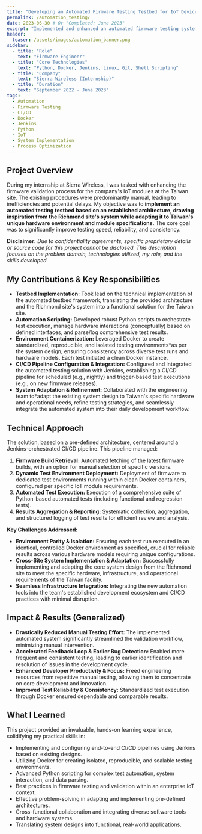 ```yaml
---
title: "Developing an Automated Firmware Testing Testbed for IoT Devices"
permalink: /automation_testing/
date: 2023-06-30 # Or "Completed: June 2023"
excerpt: "Implemented and enhanced an automated firmware testing system using Docker and Jenkins during an internship, significantly streamlining daily validation workflows and improving bug detection for IoT modules."
header:
  teaser: /assets/images/automation_banner.png
sidebar:
  - title: "Role"
    text: "Firmware Engineer"
  - title: "Core Technologies"
    text: "Python, Docker, Jenkins, Linux, Git, Shell Scripting"
  - title: "Company"
    text: "Sierra Wireless (Internship)"
  - title: "Duration"
    text: "September 2022 - June 2023"
tags:
  - Automation
  - Firmware Testing
  - CI/CD
  - Docker
  - Jenkins
  - Python
  - IoT
  - System Implementation
  - Process Optimization
---
```


## Project Overview

During my internship at Sierra Wireless, I was tasked with enhancing the firmware validation process for the company's IoT modules at the Taiwan site. The existing procedures were predominantly manual, leading to inefficiencies and potential delays. My objective was to **implement an automated testing testbed based on an established architecture, drawing inspiration from the Richmond site's system while adapting it to Taiwan's unique hardware environment and module specifications.** The core goal was to significantly improve testing speed, reliability, and consistency.

**Disclaimer:** *Due to confidentiality agreements, specific proprietary details or source code for this project cannot be disclosed. This description focuses on the problem domain, technologies utilized, my role, and the skills developed.*

## My Contributions & Key Responsibilities

*   **Testbed Implementation:** Took lead on the technical implementation of the automated testbed framework, translating the provided architecture and the Richmond site's system into a functional solution for the Taiwan site.
*   **Automation Scripting:** Developed robust Python scripts to orchestrate test execution, manage hardware interactions (conceptually) based on defined interfaces, and parse/log comprehensive test results.
*   **Environment Containerization:** Leveraged Docker to create standardized, reproducible, and isolated testing environments*as per the system design, ensuring consistency across diverse test runs and hardware models. Each test initiated a clean Docker instance.
*   **CI/CD Pipeline Configuration & Integration:** Configured and integrated the automated testing solution with Jenkins, establishing a CI/CD pipeline for scheduled (e.g., nightly) and trigger-based test executions (e.g., on new firmware releases).
*   **System Adaptation & Refinement:** Collaborated with the engineering team to*adapt the existing system design to Taiwan's specific hardware and operational needs, refine testing strategies, and seamlessly integrate the automated system into their daily development workflow.

## Technical Approach

The solution, based on a pre-defined architecture, centered around a Jenkins-orchestrated CI/CD pipeline. This pipeline managed:
1.  **Firmware Build Retrieval:** Automated fetching of the latest firmware builds, with an option for manual selection of specific versions.
2.  **Dynamic Test Environment Deployment:** Deployment of firmware to dedicated test environments running within clean Docker containers, configured per specific IoT module requirements.
3.  **Automated Test Execution:** Execution of a comprehensive suite of Python-based automated tests (including functional and regression tests).
4.  **Results Aggregation & Reporting:** Systematic collection, aggregation, and structured logging of test results for efficient review and analysis.

**Key Challenges Addressed:**
*   **Environment Parity & Isolation:** Ensuring each test run executed in an identical, controlled Docker environment as specified, crucial for reliable results across various hardware models requiring unique configurations.
*   **Cross-Site System Implementation & Adaptation:** Successfully implementing and adapting the core system design from the Richmond site to meet the specific hardware, infrastructure, and operational requirements of the Taiwan facility.
*   **Seamless Infrastructure Integration:** Integrating the new automation tools into the team's established development ecosystem and CI/CD practices with minimal disruption.

## Impact & Results (Generalized)

*   **Drastically Reduced Manual Testing Effort:** The implemented automated system significantly streamlined the validation workflow, minimizing manual intervention.
*   **Accelerated Feedback Loop & Earlier Bug Detection:** Enabled more frequent and consistent testing, leading to earlier identification and resolution of issues in the development cycle.
*   **Enhanced Developer Productivity & Focus:** Freed engineering resources from repetitive manual testing, allowing them to concentrate on core development and innovation.
*   **Improved Test Reliability & Consistency:** Standardized test execution through Docker ensured dependable and comparable results.

## What I Learned

This project provided an invaluable, hands-on learning experience, solidifying my practical skills in:
*   Implementing and configuring end-to-end CI/CD pipelines using Jenkins based on existing designs.
*   Utilizing Docker for creating isolated, reproducible, and scalable testing environments.
*   Advanced Python scripting for complex test automation, system interaction, and data parsing.
*   Best practices in firmware testing and validation within an enterprise IoT context.
*   Effective problem-solving in adapting and implementing pre-defined architectures.
*   Cross-functional collaboration and integrating diverse software tools and hardware systems.
*   Translating system designs into functional, real-world applications.